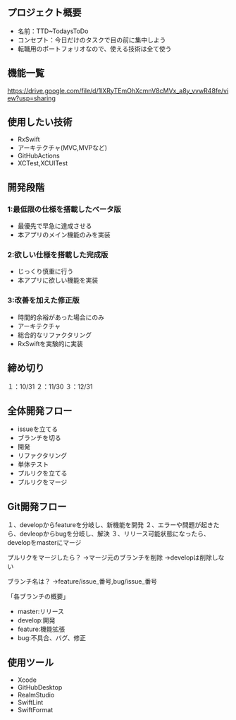 ## プロジェクト概要
- 名前：TTD~TodaysToDo
- コンセプト：今日だけのタスクで目の前に集中しよう
- 転職用のポートフォリオなので、使える技術は全て使う

## 機能一覧
https://drive.google.com/file/d/1lXRyTEmOhXcmnV8cMVx_a8y_vvwR48fe/view?usp=sharing

## 使用したい技術
- RxSwift
- アーキテクチャ(MVC,MVPなど)
- GitHubActions
- XCTest,XCUITest

## 開発段階

### 1:最低限の仕様を搭載したベータ版
- 最優先で早急に達成させる
- 本アプリのメイン機能のみを実装

### 2:欲しい仕様を搭載した完成版
- じっくり慎重に行う
- 本アプリに欲しい機能を実装

### 3:改善を加えた修正版
- 時間的余裕があった場合にのみ
- アーキテクチャ
- 総合的なリファクタリング
- RxSwiftを実験的に実装

## 締め切り
１：10/31
２：11/30
３：12/31

## 全体開発フロー

- issueを立てる
- ブランチを切る
- 開発
- リファクタリング
- 単体テスト
- プルリクを立てる
- プルリクをマージ

## Git開発フロー

１、developからfeatureを分岐し、新機能を開発
２、エラーや問題が起きたら、devleopからbugを分岐し、解決
３、リリース可能状態になったら、developをmasterにマージ

プルリクをマージしたら？
→マージ元のブランチを削除
→developは削除しない

ブランチ名は？
→feature/issue_番号,bug/issue_番号

「各ブランチの概要」
- master:リリース
- develop:開発
- feature:機能拡張
- bug:不具合、バグ、修正

## 使用ツール
- Xcode
- GitHubDesktop
- RealmStudio
- SwiftLint
- SwiftFormat
